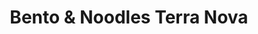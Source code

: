 ---
layout: place
title: "Bento & Noodles Terra Nova"
permalink: /california/chula-vista/bento-noodles-terra-nova.html
stateAbbr: CA
stateName: California
cityName: Chula Vista
seo:
  name: "Bento & Noodles Terra Nova"
  type: Restaurant
  links: null
description: "Bento & Noodles Terra Nova serves delicious sushi in Chula Vista, California. Try fresh Japanese dishes for a great dining experience. "
place_id: ChIJKaTH0DhO2YARVR-mSOPSMR0
photos:
  - name: >-
      places/ChIJKaTH0DhO2YARVR-mSOPSMR0/photos/AeeoHcIv9O9cAp_gnMtPnL93mupKShfEuEtx-xbMn0iHCk4i0_QrQOfE4jL9HfmyFTLbZDBeZq7IN3W1ZUHmyJVrybVbBXJzBmpkSocE0wARCF3bCzyh45pzg1XvhZ3F9RpGiJl9Lc9KnD69HNVdKbK5LKmliDTkCUe1Oa6LbCov3wck7qKfDdr4NRX8oq5Xbh4fdk8pSDzml2G8PPqcbcPVEDTCtiizrPhmP6duwG2D_WxxkhZG5luLI-fiee8F53wAozSbsiHchtL0elbKYFU09na3bSlPYvzdNDkaTaIpuNYB4KomSnhfeaztVo1FSsLNngiLZ_0mlQWFyQYoPc0o4QbxgMrTXlaX2yIlMHtKcI4x3_X_Xe03MIyttguIQnoaa07UJSbv7_RS0EUDP03HTrKGEdnXSORKQ6h56ZOasuiTNgC6
    widthPx: 3024
    heightPx: 4032
    authorAttributions:
      - displayName: John-Paul Bwary
        uri: https://maps.google.com/maps/contrib/110043401675471585677
        photoUri: >-
          https://lh3.googleusercontent.com/a-/ALV-UjWdqcOrb4xNTG69v1bWJzfVHaSTlojtx-uSs7Oz_C0KbMegvWsQ=s100-p-k-no-mo
    flagContentUri: >-
      https://www.google.com/local/imagery/report/?cb_client=maps_api_places.places_api&image_key=!1e10!2sCIHM0ogKEICAgIDzk-DktQE&hl=en-US
    googleMapsUri: >-
      https://www.google.com/maps/place//data=!3m4!1e2!3m2!1sCIHM0ogKEICAgIDzk-DktQE!2e10!4m2!3m1!1s0x80d94e38d0c7a429:0x1d31d2e348a61f55
  - name: >-
      places/ChIJKaTH0DhO2YARVR-mSOPSMR0/photos/AeeoHcKknybrJf-hwFVxBK3YYK-rr0jwmO4qUITmwOdNSBTdFDpNd0IHvktLDLmFcNFJ-nYZbBLynfBQBTSfZhQ_8UvLoC-qme84vyedq71S-NzRw6OGypw8p0r_NER_es3pTijs6jrB-pjIk99AlZstfzmIMj7FmcrcLGO85OK_KKHCguvu2VlvbevoW2z0K5j_ay4NCJFTMaLPC-O5ptW2O95AtW0mBYuHSXXaSWx4IQyvYrA4QpUYDIMkuIeYMWTyy8iBwxQwEgGiR-ZSxR8uiqBNLOiOJKEPGij7nLScMD7XeRt2IBwpi7wzZbINKKmRCDryDO1F-gYSqrexRx6UzmW6QzMkL1dRXF8bocqrZPautKK-U4Db7dfaVaYnner227SinV2bahE_JWt_S-UewP3ZuPRPT94oxlsE28MAIGU
    widthPx: 2048
    heightPx: 1152
    authorAttributions:
      - displayName: Lourdes Araiza
        uri: https://maps.google.com/maps/contrib/102977651508945297967
        photoUri: >-
          https://lh3.googleusercontent.com/a-/ALV-UjUiK0T7lWNrPs7mrbeph5PRoAvppKrgikQVETFx-dLFJXfl8IQogA=s100-p-k-no-mo
    flagContentUri: >-
      https://www.google.com/local/imagery/report/?cb_client=maps_api_places.places_api&image_key=!1e10!2sCIHM0ogKEICAgIDE_LrfAQ&hl=en-US
    googleMapsUri: >-
      https://www.google.com/maps/place//data=!3m4!1e2!3m2!1sCIHM0ogKEICAgIDE_LrfAQ!2e10!4m2!3m1!1s0x80d94e38d0c7a429:0x1d31d2e348a61f55
  - name: >-
      places/ChIJKaTH0DhO2YARVR-mSOPSMR0/photos/AeeoHcL5Bvqzslm2vercwEqz4_U9cIqvkSlQSfKIHbSbnP034ZQcVuzmX27abXO98tOW8HReiXjMJMP75VbArCS137tONS1_k9AN7vBMK34vkXV9AGvAa4pbp1628kW9UzTU0d84x4lKIBTDm4vt9jNRU5j5cU0DFzj4PPkD4DW1AhICVJ2Dw7mS6rq5GDnQ0okGQV1stOhbd0I1bMfykOH1KD0N2JQYcoAbXABkCu_HPNzDFnwvacZMZIXxrY2YX00hjs2uSzjU8SCbYnLcuRNtNRWjIW52U4sGb11Urq44y2ySoAhTqi35OxTtGQEgvO3DBe-NLGioRzkkj98t2TQ5r_Ut57RIS7-YKgvsDgTDunG02btYBFQPho-JKiB2YvNzFS00WozHjDPrQi_rmyI-6jE5hokA4b_rGxvHdA8VK8xeNQ
    widthPx: 3024
    heightPx: 4032
    authorAttributions:
      - displayName: John-Paul Bwary
        uri: https://maps.google.com/maps/contrib/110043401675471585677
        photoUri: >-
          https://lh3.googleusercontent.com/a-/ALV-UjWdqcOrb4xNTG69v1bWJzfVHaSTlojtx-uSs7Oz_C0KbMegvWsQ=s100-p-k-no-mo
    flagContentUri: >-
      https://www.google.com/local/imagery/report/?cb_client=maps_api_places.places_api&image_key=!1e10!2sCIHM0ogKEICAgIDzk-DkLQ&hl=en-US
    googleMapsUri: >-
      https://www.google.com/maps/place//data=!3m4!1e2!3m2!1sCIHM0ogKEICAgIDzk-DkLQ!2e10!4m2!3m1!1s0x80d94e38d0c7a429:0x1d31d2e348a61f55
  - name: >-
      places/ChIJKaTH0DhO2YARVR-mSOPSMR0/photos/AeeoHcIz8vQeWClrAwTkt4xrBMzWOuCd1RKU7hUAnotrYt0Z7c9WwF-C230s2IYI4tfmMZnjTGaFgtbhX7cWb4caTJ4mHFlXAkE125dVgJ49_n8RAi6sm5lcXd7oyXPKbzPGiqRZqgBCFXLajuEDxqt4UWagdL2wYYlcCmSxlpzSjUSYTk_W4g304gLp4oy06DQfKzlOT6UOsQydBx0lpvltETEL5Vt5KL57BegiSQnnYYyavCSbRTWReLYTXPrjsDK-zttYKeyuTMTLLXfEKYKkOpI8VmyMRxYSwzgFGbHKDSyXJ7fO3a6J2HJ9GrbyP5vy_NeL0vJzO8KjAZzXGBaC1ckovT4TDXJlccxT2vrGPcqO4uWLPiQC8BRf_R2M4Pva3pobBA5mcRTaOJqLnCZu-MbOgoNEbid8pjdAXMbh0s97Xhs
    widthPx: 1284
    heightPx: 1647
    authorAttributions:
      - displayName: Stephanini R
        uri: https://maps.google.com/maps/contrib/114237487454277562555
        photoUri: >-
          https://lh3.googleusercontent.com/a-/ALV-UjX3jxY6bRKdzEknum5lY6SZ7hVd56Hy6TVabuYrwcQn9WRgrAsj=s100-p-k-no-mo
    flagContentUri: >-
      https://www.google.com/local/imagery/report/?cb_client=maps_api_places.places_api&image_key=!1e10!2sCIHM0ogKEICAgICr4NzYxgE&hl=en-US
    googleMapsUri: >-
      https://www.google.com/maps/place//data=!3m4!1e2!3m2!1sCIHM0ogKEICAgICr4NzYxgE!2e10!4m2!3m1!1s0x80d94e38d0c7a429:0x1d31d2e348a61f55
  - name: >-
      places/ChIJKaTH0DhO2YARVR-mSOPSMR0/photos/AeeoHcKhib5dOVXDMk8L6wfP2mpKTWdZX0Cyz6N8P8AdS7d1ciFiKxeps68C9IoWNCDnVlb0TNmhuPMZfZMBxpvNRRbiLZW9N_4Gd4ZI4HsGuY4MwIqZM_wiqWnV_dbbfojWVVu-XwXZXGHabeB64AtRreTILlE-nVXGTArfyR9tWZiVaw0qsyYi_eEKPNF5o1FEr-aVsCUJDfkwnK7SyGSY7RrcgjTTFSDikDAuglyAQ-sAHJsPbn9QqFXVJ66EDIKN4nmyKViF3Bk1C5-4GcIwUSZbwqOYzP2i_bo2WrSUg4wuwTdM_JgImBiqJpPKm6x3pvH_4gyW4kGlYINK0jUksOeEqpTXOwRpKIlxG2O2woM_c9GnOknUNeywUwwu5dcdO6C3MaD825rjSkyyESU-JxgERDjBbD2iS8v836DOcTdi7yk
    widthPx: 4032
    heightPx: 3024
    authorAttributions:
      - displayName: Trish Ang
        uri: https://maps.google.com/maps/contrib/102804531546734273453
        photoUri: >-
          https://lh3.googleusercontent.com/a-/ALV-UjXhIy5PNtFsYu3zmDG6sRuYr03c1Z0aWYdPNIYkpu0otw-s3qEd=s100-p-k-no-mo
    flagContentUri: >-
      https://www.google.com/local/imagery/report/?cb_client=maps_api_places.places_api&image_key=!1e10!2sCIHM0ogKEICAgIChoprBwgE&hl=en-US
    googleMapsUri: >-
      https://www.google.com/maps/place//data=!3m4!1e2!3m2!1sCIHM0ogKEICAgIChoprBwgE!2e10!4m2!3m1!1s0x80d94e38d0c7a429:0x1d31d2e348a61f55
  - name: >-
      places/ChIJKaTH0DhO2YARVR-mSOPSMR0/photos/AeeoHcJKbFQRpUhabkbZiqjfb9B1K8053jaYGLPFhLLWSXnpckvIZi2llrr_I5VBqK-os-Ux_wVHiJAm2i-2fYsf8sPFDToPKLx0iOhosIbp1sRff_HvaTtTsMmaXYlf87MnKfC9VVShwLzLEXi898sRIUqOugvj-A1NRYi1i6rAdUQxgokHm5zTSx7pdZ4WH47w_Fn4G7wGSrGjNyqHnZPa3URege2sg8_bIikGm0tZAfEpOJIP5Q8pTgDquSfVvcjnuNX1syK-WH9e4lrFDL3IGAmQ8WFxzNRwB6waxIb-7cp1muo1GroTPV5HXAQ7OO88PMBLUrfjvOL_PIjisdjHrTwYZFauIp72xbWQAfmqd2I--jT1j4UoBNmWDblTU5g3eINfZZ4DZAVnHELFBTECrPqvFHOYz__73e5v2A-i70OPiw
    widthPx: 3096
    heightPx: 4128
    authorAttributions:
      - displayName: Laura Mata
        uri: https://maps.google.com/maps/contrib/112008547567344872924
        photoUri: >-
          https://lh3.googleusercontent.com/a-/ALV-UjVHeV8WUV4ET3iV_gSMdnP2c0cNzNS_edTsZqghqBjisJgGiyE=s100-p-k-no-mo
    flagContentUri: >-
      https://www.google.com/local/imagery/report/?cb_client=maps_api_places.places_api&image_key=!1e10!2sCIHM0ogKEICAgIDc8YTveA&hl=en-US
    googleMapsUri: >-
      https://www.google.com/maps/place//data=!3m4!1e2!3m2!1sCIHM0ogKEICAgIDc8YTveA!2e10!4m2!3m1!1s0x80d94e38d0c7a429:0x1d31d2e348a61f55
  - name: >-
      places/ChIJKaTH0DhO2YARVR-mSOPSMR0/photos/AeeoHcLhSqMD7DFgpX84Sr1b_TIuA2Xu962wDTG1cP1zZBlU99Rn9ZREL0y1BKMp57GFQhBbwrNZRMVkXxi9k-XtRU8K5DXjfrVNoSlCvxPNsUoVIpfep-90gt7GVP0GT8UETZ8wQEGh-qpkWk_AatjQEiNAbMRXFBXg_0YShCJK7rZtyIVMgeiXA6G0_aHDrwMSRhkZQbU50C2szFJZLF7K5H5QZElWA8ufs_s7jrLQwFyxPAMPVT77yL3amLG3m1nS6UL0K0g8nDJORZBp-Kq5pfu5HvLUq3kD75MYyCXZJJqWyGiTJZL-wZUFrdtPg_DuDDh3e1a63wFCyLV2bHeXKbd5mxdpSVdKPr08BD0bselTjZ8QHNXu1qk6dmxT3wRqLDGkf7nvKAa_LOfdDf07fODi50W3TqhSN5JPqK1gexreOH6J
    widthPx: 3000
    heightPx: 4000
    authorAttributions:
      - displayName: Giovanna
        uri: https://maps.google.com/maps/contrib/105906384584433507459
        photoUri: >-
          https://lh3.googleusercontent.com/a-/ALV-UjVTct5saCCo7jw-XFKjmWy0e6BeQB4EErn7LPbgRIvgjrDMowdSQA=s100-p-k-no-mo
    flagContentUri: >-
      https://www.google.com/local/imagery/report/?cb_client=maps_api_places.places_api&image_key=!1e10!2sCIHM0ogKEICAgICOw6bs-wE&hl=en-US
    googleMapsUri: >-
      https://www.google.com/maps/place//data=!3m4!1e2!3m2!1sCIHM0ogKEICAgICOw6bs-wE!2e10!4m2!3m1!1s0x80d94e38d0c7a429:0x1d31d2e348a61f55
  - name: >-
      places/ChIJKaTH0DhO2YARVR-mSOPSMR0/photos/AeeoHcLpN6ARnFKCVuuFOzjdr1WoZlx4T0SJzl4Sd2zSRMW4m7vSg9E30mtkSjB1JExlUvoG40dJyyeZgYFbQMS8sMEAkH8bN0Ohr4zUbgMmBOIe4YAzSN4RQbCJSo-QRE3XIeiS7U8xJwRudFZrY1sGJPDpr46D4OM69OnAauKPC7wBdqtSu5ZKOu-LnqQLhadro41gfhS21El88XHsphNuM6CrnyoGAol_g36WvIplxk5wqGBu7a0Z4lU9_g6EKmYwUQverxDdptkdMYflYCzOCJ7tief-ZsPmiymrgbKk_tBjFo9mGB-J-pwBCddF1gjiI0KTyrrmPE78fcrIpxBqpRPNTW6V_DKMGUie5MPWGk9buGPetd5gCoakGT-o22Gz1rHR0tzAWrgh9zMht18IRXJnB9rpGQrUzCMOR-UijA8
    widthPx: 4032
    heightPx: 3024
    authorAttributions:
      - displayName: John-Paul Bwary
        uri: https://maps.google.com/maps/contrib/110043401675471585677
        photoUri: >-
          https://lh3.googleusercontent.com/a-/ALV-UjWdqcOrb4xNTG69v1bWJzfVHaSTlojtx-uSs7Oz_C0KbMegvWsQ=s100-p-k-no-mo
    flagContentUri: >-
      https://www.google.com/local/imagery/report/?cb_client=maps_api_places.places_api&image_key=!1e10!2sCIHM0ogKEICAgIDzk-DkDQ&hl=en-US
    googleMapsUri: >-
      https://www.google.com/maps/place//data=!3m4!1e2!3m2!1sCIHM0ogKEICAgIDzk-DkDQ!2e10!4m2!3m1!1s0x80d94e38d0c7a429:0x1d31d2e348a61f55
  - name: >-
      places/ChIJKaTH0DhO2YARVR-mSOPSMR0/photos/AeeoHcIEPzL0XIkskIgfkgGo1oKtKXnhsxJs40SIzfJZjSYGzD6jpquXNCIFdrGNRSSo9nxE12KtD7qsgQopfVmyXU3aRrPv754Lcno1NW5vywxBOR0FNuCXLz5VxGLR332X5EF2LYVYzMXEeqFgrcCuvqqnY2Z_JXq_ZCrCZztcfkT7Ze1WCJd2vK-U3zlkleDKVvsXmbyIz7gj8iMfMfEMcKM84nbONvOfyHKHYqLnOfjqGOf1XR6ZCYzEQbl0k7gfyu4_SJClksaDuT6Bti4GuDUdzTwi6AvzlH2yhkcSVDPZiriR924-CFsqEEUeHKFezCHxFiNFayKQZw_qu2FNuhPChi89XYKz1daWYl-mivh0etR9ILcDVSK9VURmxtkK0cfHhm78a6tpL9WlwnzMYsPbtOIZy-t5da1YwYiVx_z7mw
    widthPx: 3024
    heightPx: 4032
    authorAttributions:
      - displayName: Shideler Bennett
        uri: https://maps.google.com/maps/contrib/116015850802278825056
        photoUri: >-
          https://lh3.googleusercontent.com/a-/ALV-UjUveETE2tcSggB38LgvPFslK5LHgMYhaRGQJ5ymIrd0tnwJLfzV=s100-p-k-no-mo
    flagContentUri: >-
      https://www.google.com/local/imagery/report/?cb_client=maps_api_places.places_api&image_key=!1e10!2sCIHM0ogKEICAgICx85r2eg&hl=en-US
    googleMapsUri: >-
      https://www.google.com/maps/place//data=!3m4!1e2!3m2!1sCIHM0ogKEICAgICx85r2eg!2e10!4m2!3m1!1s0x80d94e38d0c7a429:0x1d31d2e348a61f55
  - name: >-
      places/ChIJKaTH0DhO2YARVR-mSOPSMR0/photos/AeeoHcKVz55qxxIztkBQW4Zh797n-8MUIfun-conYAdDejTdabeLyudDCVyNUkBM-KUvXbOyDuDmOA0IujJXdFWU8FisKrw6UtWqgvCF7MMDl3rpaoCkvw0AEDlWB7kNY2o65nL5DvghR22KBQ8E7AQQXX30PF5A-KY-jizG6MOQ1vOV4gFW4jUnahAs74veVS-GtcnVa_7PFQvHah_EWV3_qPlf_X6eHQ0cbe0-mrgtqYLw0iCH65hJLzblEEgt5Kc5kMF4CKEtJ63lh-tOQNcYCIHU4OXIx8_c-iVTI_kXui78u19Re9rXM8I9gmph87oFgg6nyWkP30yfQUbKV0J9VtnuDUdpjYafqI1seGgyS9ddGTa9Vhg80UHfbgaQMFX0V3L3Od91HRZ8S4HHqdoxqFPPrqC8HpvMfn0JWKnTzppk-Ow5
    widthPx: 4032
    heightPx: 3024
    authorAttributions:
      - displayName: John-Paul Bwary
        uri: https://maps.google.com/maps/contrib/110043401675471585677
        photoUri: >-
          https://lh3.googleusercontent.com/a-/ALV-UjWdqcOrb4xNTG69v1bWJzfVHaSTlojtx-uSs7Oz_C0KbMegvWsQ=s100-p-k-no-mo
    flagContentUri: >-
      https://www.google.com/local/imagery/report/?cb_client=maps_api_places.places_api&image_key=!1e10!2sCIHM0ogKEICAgIDzk-Dk9QE&hl=en-US
    googleMapsUri: >-
      https://www.google.com/maps/place//data=!3m4!1e2!3m2!1sCIHM0ogKEICAgIDzk-Dk9QE!2e10!4m2!3m1!1s0x80d94e38d0c7a429:0x1d31d2e348a61f55
address: 386 E H St, Chula Vista, CA 91910, USA
street: 386 E H St
city: Chula Vista
state: CA
zip: '91910'
country: USA
neighborhood: Terra Nova
latitude: '32.638670'
longitude: '-117.049183'
accessibility_options:
  wheelchairAccessibleParking: true
  wheelchairAccessibleEntrance: true
  wheelchairAccessibleRestroom: true
  wheelchairAccessibleSeating: true
business_status: OPERATIONAL
name: Bento & Noodles Terra Nova
google_maps_links:
  directionsUri: >-
    https://www.google.com/maps/dir//''/data=!4m7!4m6!1m1!4e2!1m2!1m1!1s0x80d94e38d0c7a429:0x1d31d2e348a61f55!3e0
  placeUri: https://maps.google.com/?cid=2103694374576987989
  writeAReviewUri: >-
    https://www.google.com/maps/place//data=!4m3!3m2!1s0x80d94e38d0c7a429:0x1d31d2e348a61f55!12e1
  reviewsUri: >-
    https://www.google.com/maps/place//data=!4m4!3m3!1s0x80d94e38d0c7a429:0x1d31d2e348a61f55!9m1!1b1
  photosUri: >-
    https://www.google.com/maps/place//data=!4m3!3m2!1s0x80d94e38d0c7a429:0x1d31d2e348a61f55!10e5
primary_type: Sushi Restaurant
opening_hours:
  regular: null
  current: null
secondary_opening_hours:
  regular:
    weekdayDescriptions: null
    type: null
  current:
    weekdayDescriptions: null
    type: null
phone: null
price_level: null
price_range: null
rating: null
rating_count: 0
website: null
reviews: null
parking_options: null
payment_options: null
allow_dogs: null
curbside_pickup: null
delivery: null
dine_in: null
good_for_children: null
good_for_groups: null
good_for_sports: null
live_music: null
menu_for_children: null
outdoor_seating: null
reservable: null
restroom: null
serves_beer: null
serves_breakfast: null
serves_brunch: null
serves_cocktails: null
serves_coffee: null
serves_dinner: null
serves_dessert: null
serves_lunch: null
serves_vegetarian_food: null
serves_wine: null
takeout: null
summary: null

---